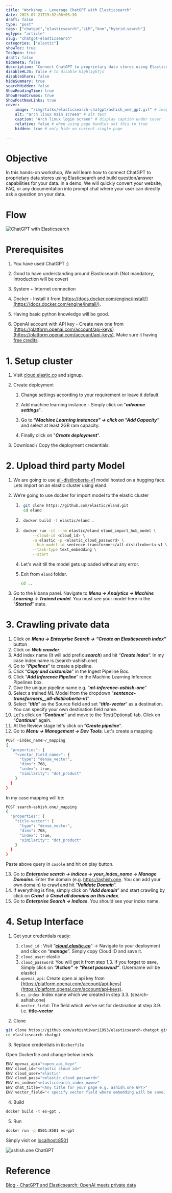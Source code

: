 ```yaml
---
title: "Workshop - Leverage ChatGPT with Elasticsearch"
date: 2023-07-21T15:52:06+05:30
draft: false
type: "post"
tags: ["chatgpt","elasticsearch","LLM","knn","hybrid-search"]
ogtype: "article"
slug: "chatgpt-elasticsearch"
categories: ["elastic"]
showToc: true
TocOpen: true
draft: false
hidemeta: false
description: "Connect ChatGPT to proprietary data stores using Elasticsearch"
disableHLJS: false # to disable highlightjs
disableShare: false
hideSummary: true
searchHidden: false
ShowReadingTime: true
ShowBreadCrumbs: true
ShowPostNavLinks: true
cover:
    image: "/img/talks/elasticsearch-chatgpt/ashish_one_gpt.gif" # image path/url
    alt: "arch linux main screen" # alt text
    caption: "Arch linux login screen" # display caption under cover
    relative: false # when using page bundles set this to true
    hidden: true # only hide on current single page

---
```


# Objective

In this hands-on workshop, We will learn how to connect ChatGPT to proprietary data stores using Elasticsearch and build question/answer capabilities for your data. In a demo, We will quickly convert your website, FAQ, or any documentation into prompt chat where your user can directly ask a question on your data. 

# Flow

![ChatGPT with Elasticsearch](/img/talks/elasticsearch-chatgpt/flow.png)

# Prerequisites

1. You have used ChatGPT :)

2. Good to have understanding around Elasticsearch (Not mandatory, Introduction will be cover)

3. System + Internet connection

4. Docker - Install it from [https://docs.docker.com/engine/install/](https://docs.docker.com/engine/install/).

5. Having basic python knowledge will be good.  

6. OpenAI account with API key - Create new one from [https://platform.openai.com/account/api-keys](https://platform.openai.com/account/api-keys). Make sure it having [free credits](https://platform.openai.com/account/usage). 

# 1. Setup cluster

1. Visit [cloud.elastic.co](https://cloud.elastic.co) and signup.

2. Create deployment

    1. Change settings according to your requirement or leave it default.

    2. Add machine learning instance - Simply click on "*__advance settings__*".

    3. Go to *__"Machine Learning instances" -> click on "Add Capacity"__* and select at least 2GB ram capacity. 

    4. Finally click on "*__Create deployment__*". 

3. Download / Copy the deployment credentials.

# 2. Upload third party Model

1. We are going to use [all-distilroberta-v1](https://huggingface.co/sentence-transformers/all-distilroberta-v1) model hosted on a hugging face. Lets import on an elastic cluster using eland.

2. We’re going to use docker for import model to the elastic cluster

    1. ```sh 
        git clone https://github.com/elastic/eland.git 
        cd eland
        ```
    2. ```sh 
        docker build -t elastic/eland .
        ```
    3. ```sh 
        docker run -it --rm elastic/eland eland_import_hub_model \
            --cloud-id <cloud_id> \
            -u elastic -p <elastic_cloud_password> \
            --hub-model-id sentence-transformers/all-distilroberta-v1 \
            --task-type text_embedding \
            --start

        ```
    4. Let's wait till the model gets uploaded without any error. 

    5. Exit from `eland` folder.
        ```sh
        cd ..
        ```

3. Go to the kibana panel. Navigate to *__Menu -> Analytics -> Machine Learning -> Trained model__*. You must see your model here in the “*__Started__*” state.

# 3. Crawling private data

1. Click on *__Menu -> Enterprise Search -> “Create an Elasticsearch index”__* button
2. Click on *__Web crawler__*.
3. Add index name (It will add prefix *__search__*) and  hit “*__Create index__*”. In my case index name is (search-ashish.one)
4. Go to “*__Pipelines__*” to create a pipeline. 
5. Click “*__Copy and customize__*” in the Ingest Pipeline Box.
6. Click “*__Add Inference Pipeline__*” in the Machine Learning Inference Pipelines box.
7. Give the unique pipeline name e.g. “*__ml-inference-ashish-one__*”
8. Select a trained ML Model from the dropdown “*__sentence-transformers__all-distilroberta-v1__*”
9. Select “*__title__*” as the Source field and set “*__title-vector__*” as a destination. You can specify your own destination field name.
10. Let's click on “*__Continue__*” and move to the Test(Optional) tab.  Click on “*__Continue__*” again.
11. At the Review stage let's click on “*__Create pipeline__*”.
12. Go to *__Menu -> Management -> Dev Tools__*. Let's create a mapping 

```sh
POST <index_name>/_mapping
{
  "properties": {
    "<vector_field_name>": {
      "type": "dense_vector",
      "dims": 768,
      "index": true,
      "similarity": "dot_product"
    }
  }
}
```

In my case mapping will be:

```sh
POST search-ashish.one/_mapping
{
  "properties": {
    "title-vector": {
      "type": "dense_vector",
      "dims": 768,
      "index": true,
      "similarity": "dot_product"
    }
  }
}
```

Paste above query in `cosole` and hit on play button.


13. Go to *__Enterprise search -> indices -> your_index_name -> Manage Domains__*. Enter the domain (e.g. https://ashish.one. You can add your own domain) to crawl and hit “*__Validate Domain__*”.
14. If everything is fine, simply click on “*__Add domain__*” and start crawling by click on *__Crawl -> Crawl all domains on this index__*.
15. Go to *__Enterprise Search -> Indices__*. You should see your index name. 

# 4. Setup Interface

1. Get your credentials ready:
    1. `cloud_id` : Visit “*__[cloud.elastic.co](https://cloud.elastic.co)__*” -> Navigate to your deployment and click on “*__manage__*”. Simply copy Cloud ID and save it.
    2. `cloud_user`: elastic
    3. `cloud_password`: You will get it from step 1.3. If you forget to save, Simply click on *__“Action” -> “Reset password”__*. (Username will be elastic)
    4. `openai_api`: Create open ai api key from [https://platform.openai.com/account/api-keys](https://platform.openai.com/account/api-keys).
    5. `es_index`: Index name which we created in step 3.3. (search-ashish.one)
    6. `vector_field`: The field which we've set for destination at step 3.9. i.e. **title-vector**

2. Clone

```sh
git clone https://github.com/ashishtiwari1993/elasticsearch-chatgpt.git
cd elasticsearch-chatgpt
```

3. Replace credentials in `Dockerfile`

Open Dockerfile and change below creds

```sh
ENV openai_api="<open_api_key>"
ENV cloud_id="<elastic cloud id>"
ENV cloud_user="elastic"
ENV cloud_pass="<elastic_cloud_password>"
ENV es_index="<elasticsearch_index_name>"
ENV chat_title="<Any title for your page e.g. ashish.one GPT>"
ENV vector_field="< specify vector field where embedding will be save. e.g. title-vector>"
```

4. Build

```sh
docker build -t es-gpt .
```

5. Run

```sh
docker run -p 8501:8501 es-gpt
```

Simply visit on [localhost:8501](!http://localhost:8501)


![ashish.one ChatGPT](/img/talks/elasticsearch-chatgpt/ashish_one_gpt.gif)

# Reference

[Blog - ChatGPT and Elasticsearch: OpenAI meets private data](https://www.elastic.co/blog/chatgpt-elasticsearch-openai-meets-private-data)
